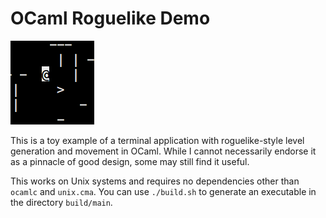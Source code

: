 # OCaml Roguelike Demo

![player adjacent to stairs](thumb.png)

This is a toy example of a terminal application with roguelike-style level generation and movement in OCaml. While I cannot necessarily endorse it as a pinnacle of good design, some may still find it useful.

This works on Unix systems and requires no dependencies other than `ocamlc` and `unix.cma`. You can use `./build.sh` to generate an executable in the directory `build/main`.
